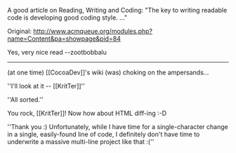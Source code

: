 A good article on Reading, Writing and Coding: "The key to writing readable code is developing good coding style. ..."

Original: http://www.acmqueue.org/modules.php?name=Content&pa=showpage&pid=84

Yes, very nice read --zootbobbalu

----

(at one time) [[CocoaDev]]'s wiki (was) choking on the ampersands...

''I'll look at it -- [[KritTer]]''

''All sorted.''

You rock, [[KritTer]]! Now how about HTML diff-ing :-D

''Thank you :) Unfortunately, while I have time for a single-character change in a single, easily-found line of code, I definitely don't have time to underwrite a massive multi-line project like that :(''
